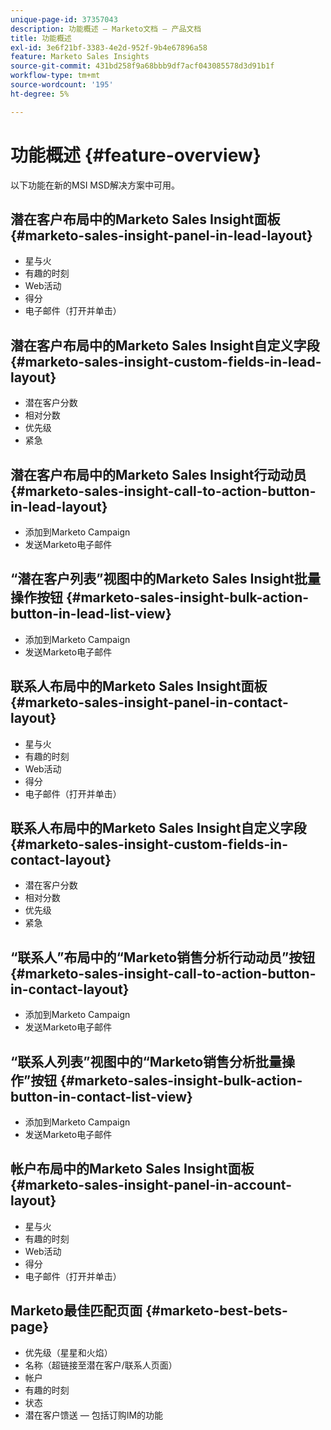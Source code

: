 ```yaml
---
unique-page-id: 37357043
description: 功能概述 — Marketo文档 — 产品文档
title: 功能概述
exl-id: 3e6f21bf-3383-4e2d-952f-9b4e67896a58
feature: Marketo Sales Insights
source-git-commit: 431bd258f9a68bbb9df7acf043085578d3d91b1f
workflow-type: tm+mt
source-wordcount: '195'
ht-degree: 5%

---
```


# 功能概述 {#feature-overview}

以下功能在新的MSI MSD解决方案中可用。

## 潜在客户布局中的Marketo Sales Insight面板  {#marketo-sales-insight-panel-in-lead-layout}

* 星与火
* 有趣的时刻
* Web活动
* 得分
* 电子邮件（打开并单击）

## 潜在客户布局中的Marketo Sales Insight自定义字段  {#marketo-sales-insight-custom-fields-in-lead-layout}

* 潜在客户分数
* 相对分数
* 优先级
* 紧急

## 潜在客户布局中的Marketo Sales Insight行动动员  {#marketo-sales-insight-call-to-action-button-in-lead-layout}

* 添加到Marketo Campaign
* 发送Marketo电子邮件

## “潜在客户列表”视图中的Marketo Sales Insight批量操作按钮  {#marketo-sales-insight-bulk-action-button-in-lead-list-view}

* 添加到Marketo Campaign
* 发送Marketo电子邮件

## 联系人布局中的Marketo Sales Insight面板  {#marketo-sales-insight-panel-in-contact-layout}

* 星与火
* 有趣的时刻
* Web活动
* 得分
* 电子邮件（打开并单击）

## 联系人布局中的Marketo Sales Insight自定义字段  {#marketo-sales-insight-custom-fields-in-contact-layout}

* 潜在客户分数
* 相对分数
* 优先级
* 紧急

## “联系人”布局中的“Marketo销售分析行动动员”按钮  {#marketo-sales-insight-call-to-action-button-in-contact-layout}

* 添加到Marketo Campaign
* 发送Marketo电子邮件

## “联系人列表”视图中的“Marketo销售分析批量操作”按钮  {#marketo-sales-insight-bulk-action-button-in-contact-list-view}

* 添加到Marketo Campaign
* 发送Marketo电子邮件

## 帐户布局中的Marketo Sales Insight面板 {#marketo-sales-insight-panel-in-account-layout}

* 星与火
* 有趣的时刻
* Web活动
* 得分
* 电子邮件（打开并单击）

## Marketo最佳匹配页面 {#marketo-best-bets-page}

* 优先级（星星和火焰）
* 名称（超链接至潜在客户/联系人页面）
* 帐户
* 有趣的时刻
* 状态
* 潜在客户馈送 — 包括订购IM的功能
